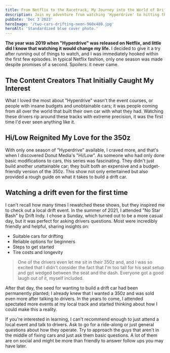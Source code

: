```yaml
---
title: From Netflix to the Racetrack, My Journey into the World of Drifting
description: Join my adventure from watching 'Hyperdrive' to hitting the drift track. Insights on beginner cars and the thrill of drift racing.
pubDate: 'Dec 3 2023'
heroImage: '/two-cars-drifting-neon-960x480.jpg'
heroAlt: 'Standardized blue cover photo.'
---
```


**The year was 2019 when "Hyperdrive" was released on Netflix, and little did I know that watching it would change my life.** I decided to give it a try after running out of things to watch, and I was immediately hooked within the first few episodes. In typical Netflix fashion, only one season was made despite promises of a second. Spoilers: it never came.
## The Content Creators That Initially Caught My Interest
What I loved the most about "Hyperdrive" wasn't the event courses, or people with insane budgets and unobtainable cars; it was people coming from all over the world that built their own car with what they had. Watching these drivers rip around these tracks with extreme precision, it was the first time I'd ever seen anything like it.
## Hi/Low Reignited My Love for the 350z
With only one season of "Hyperdrive" available, I craved more, and that's when I discovered Donut Media's "Hi/Low". As someone who had only done basic modifications to cars, this series was fascinating. They didn't just build another unattainable car; they built both an expensive and a budget-friendly version of the 350z. This show not only entertained but also provided a rough guide on what it takes to build a drift car.
## Watching a drift even for the first time
I can't recall how many times I rewatched these shows, but they inspired me to check out a local drift event. In the summer of 2021, I attended "No Star Bash" by Drift Indy. I chose a Sunday, which turned out to be a more casual day, but it was perfect for asking drivers questions. Most were incredibly friendly and helpful, sharing insights on:

- Suitable cars for drifting
- Reliable options for beginners
- Steps to get started
- Tire costs and longevity

> One of the drivers even let me sit in their 350z and, and I was so excited that I didn't consider the fact that I'm too tall for his seat setup and got wedged between the seat and the dash. Everyone got a good laugh out of it, myself included.

After that day, the seed for wanting to build a drift car had been permanently planted; I already knew that I wanted a 350z and was sold even more after talking to drivers. In the years to come, I attended spectated more events at my local track and started thinking about how I could make this a reality.

If you're interested in learning, I can't recommend enough to just attend a local event and talk to drivers. Ask to go for a ride-along or just general questions about how they operate. Try to approach the guys that aren't in the middle of fixing cars and just ask them basic questions. A lot of them are on social and might be more than friendly to answer follow ups you may have later.
